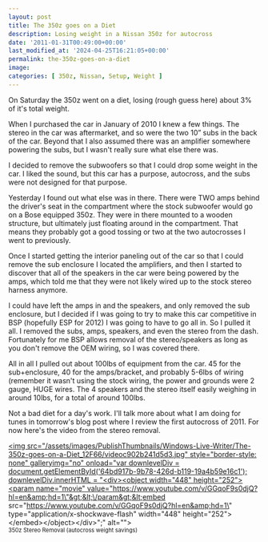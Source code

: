 ```yaml
---
layout: post
title: The 350z goes on a Diet
description: Losing weight in a Nissan 350z for autocross
date: '2011-01-31T00:49:00+00:00'
last_modified_at: '2024-04-25T16:21:05+00:00'
permalink: the-350z-goes-on-a-diet
image:
categories: [ 350z, Nissan, Setup, Weight ]
---
```

On Saturday the 350z went on a diet, losing (rough guess here) about 3% of it's total weight.

When I purchased the car in January of 2010 I knew a few things. The stereo in the car was aftermarket, and so were the two 10” subs in the back of the car. Beyond that I also assumed there was an amplifier somewhere powering the subs, but I wasn't really sure what else there was.

I decided to remove the subwoofers so that I could drop some weight in the car. I liked the sound, but this car has a purpose, autocross, and the subs were not designed for that purpose.

Yesterday I found out what else was in there. There were TWO amps behind the driver's seat in the compartment where the stock subwoofer would go on a Bose equipped 350z. They were in there mounted to a wooden structure, but ultimately just floating around in the compartment. That means they probably got a good tossing or two at the two autocrosses I went to previously.

Once I started getting the interior paneling out of the car so that I could remove the sub enclosure I located the amplifiers, and then I started to discover that all of the speakers in the car were being powered by the amps, which told me that they were not likely wired up to the stock stereo harness anymore. 

I could have left the amps in and the speakers, and only removed the sub enclosure, but I decided if I was going to try to make this car competitive in BSP (hopefully ESP for 2012) I was going to have to go all in. So I pulled it all. I removed the subs, amps, speakers, and even the stereo from the dash. Fortunately for me BSP allows removal of the stereo/speakers as long as you don't remove the OEM wiring, so I was covered there.

All in all I pulled out about 100lbs of equipment from the car. 45 for the sub+enclosure, 40 for the amps/bracket, and probably 5-6lbs of wiring (remember it wasn't using the stock wiring, the power and grounds were 2 gauge, HUGE wires. The 4 speakers and the stereo itself easily weighing in around 10lbs, for a total of around 100lbs.

Not a bad diet for a day's work. I'll talk more about what I am doing for tunes in tomorrow's blog post where I review the first autocross of 2011. For now here's the video from the stereo removal.  <div style="padding-bottom: 0px; margin: 0px; padding-left: 0px; padding-right: 0px; display: inline; float: none; padding-top: 0px" id="scid:5737277B-5D6D-4f48-ABFC-DD9C333F4C5D:739a7655-a90d-4d42-b929-2a56448fe3b4" class="wlWriterEditableSmartContent"><div id="64bd917b-9b78-426d-b119-19a4b59e16c1" style="margin: 0px; padding: 0px; display: inline;"><div><a href="https://www.youtube.com/watch?v=GGqoF9s0djQ&amp;feature=youtube_gdata_player" target="_new"><img src="/assets/images/PublishThumbnails/Windows-Live-Writer/The-350z-goes-on-a-Diet_12F66/videoc902b241d5d3.jpg" style="border-style: none" galleryimg="no" onload="var downlevelDiv = document.getElementById('64bd917b-9b78-426d-b119-19a4b59e16c1'); downlevelDiv.innerHTML = "&lt;div&gt;&lt;object width=\"448\" height=\"252\"&gt;&lt;param name=\"movie\" value=\"https://www.youtube.com/v/GGqoF9s0djQ?hl=en&amp;hd=1\"&gt;&lt;\/param&gt;&lt;embed src=\"https://www.youtube.com/v/GGqoF9s0djQ?hl=en&amp;hd=1\" type=\"application/x-shockwave-flash\" width=\"448\" height=\"252\"&gt;&lt;\/embed&gt;&lt;\/object&gt;&lt;\/div&gt;";" alt=""></a></div></div><div style="width:448px;clear:both;font-size:.8em">350z Stereo Removal (autocross weight savings)</div></div>





